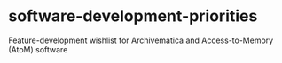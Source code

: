# software-development-priorities
Feature-development wishlist for Archivematica and Access-to-Memory (AtoM) software

